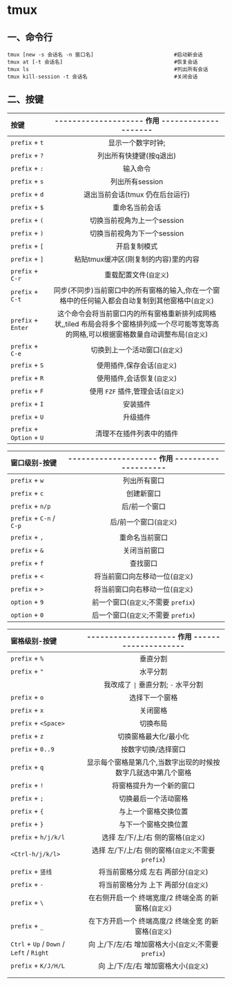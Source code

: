 # tmux

## 一、命令行

```shell
tmux [new -s 会话名 -n 窗口名]                          #启动新会话  
tmux at [-t 会话名]                                    #恢复会话  
tmux ls                                               #列出所有会话  
tmux kill-session -t 会话名                            #关闭会话
```

## 二、按键

| **按键**                    |               -------------------- **作用** --------------------                |
| :------------------------ | :---------------------------------------------------------------------------: |
| `prefix` + `t`            |                                   显示一个数字时钟;                                   |
| `prefix` + `?`            |                                 列出所有快捷键(按q退出)                                 |
| `prefix` + `:`            |                                     输入命令                                      |
| `prefix` + `s`            |                                  列出所有session                                  |
| `prefix` + `d`            |                              退出当前会话(tmux 仍在后台运行)                              |
| `prefix` + `$`            |                                    重命名当前会话                                    |
| `prefix` + `(`            |                               切换当前视角为上一个session                               |
| `prefix` + `)`            |                               切换当前视角为下一个session                               |
| `prefix` + `[`            |                                    开启复制模式                                     |
| `prefix` + `]`            |                             粘贴tmux缓冲区(刚复制的内容)里的内容                             |
| `prefix` + `C-r`          |                                 重载配置文件(`自定义`)                                 |
| `prefix` + `C-t`          |             同步(不同步)当前窗口中的所有窗格的输入,你在一个窗格中的任何输入都会自动复制到其他窗格中(`自定义`)              |
| `prefix` + `Enter`        | 这个命令会将当前窗口内的所有窗格重新排列成网格状,,tiled 布局会将多个窗格排列成一个尽可能等宽等高的网格,可以根据窗格数量自动调整布局(`自定义`) |
| `prefix` + `C-e`          |                               切换到上一个活动窗口(`自定义`)                               |
| `prefix` + `S`            |                               使用插件,保存会话(`自定义`)                                |
| `prefix` + `R`            |                               使用插件,会话恢复(`自定义`)                                |
| `prefix` + `F`            |                            使用 `FZF` 插件,管理会话(`自定义`)                            |
| `prefix` + `I`            |                                     安装插件                                      |
| `prefix` + `U`            |                                     升级插件                                      |
| `prefix` + `Option` + `U` |                                 清理不在插件列表中的插件                                  |

| **窗口级别-按键**              | -------------------- **作用** -------------------- |
| :----------------------- | :----------------------------------------------: |
| `prefix` + `w`           |                      列出所有窗口                      |
| `prefix` + `c`           |                      创建新窗口                       |
| `prefix` + `n/p`         |                     后/前一个窗口                      |
| `prefix` + `C-n` / `C-p` |                  后/前一个窗口(`自定义`)                  |
| `prefix` + `,`           |                     重命名当前窗口                      |
| `prefix` + `&`           |                      关闭当前窗口                      |
| `prefix` + `f`           |                       查找窗口                       |
| `prefix` + `<`           |                将当前窗口向左移动一位(`自定义`)                |
| `prefix` + `>`           |                将当前窗口向右移动一位(`自定义`)                |
| `option` + `9`           |            前一个窗口(`自定义`;不需要 `prefix`)             |
| `option` + `0`           |            后一个窗口(`自定义`;不需要 `prefix`)             |

| **窗格级别-按键**                               | -------------------- **作用** -------------------- |
| :---------------------------------------- | :----------------------------------------------: |
| `prefix` + `%`                            |                       垂直分割                       |
| `prefix` + `"`                            |                       水平分割                       |
|                                           |            我改成了  `\|` 垂直分割; `-`  水平分割            |
| `prefix` + `o`                            |                     选择下一个窗格                      |
| `prefix` + `x`                            |                       关闭窗格                       |
| `prefix` + `<Space>`                      |                       切换布局                       |
| `prefix` + `z`                            |                   切换窗格最大化/最小化                    |
| `prefix` + `0..9`                         |                    按数字切换/选择窗口                    |
| `prefix` + `q`                            |         显示每个窗格是第几个,当数字出现的时候按数字几就选中第几个窗格          |
| `prefix` + `!`                            |                   将窗格提升为一个新的窗口                   |
| `prefix` + `;`                            |                    切换最后一个活动窗格                    |
| `prefix` + `{`                            |                    与上一个窗格交换位置                    |
| `prefix` + `}`                            |                    与下一个窗格交换位置                    |
| `prefix` + `h/j/k/l`                      |              选择 左/下/上/右 侧的窗格(`自定义`)              |
| `<Ctrl-h/j/k/l>`                          |       选择 左/下/上/右 侧的窗格(`自定义`;不需要 `prefix`)        |
| `prefix` + `竖线`                           |              将当前窗格分成 左右 两部分(`自定义`)               |
| `prefix` + `-`                            |              将当前窗格分为 上下 两部分(`自定义`)               |
| `prefix` + `\`                            |         在右侧开启一个 终端宽度/2 终端全高 的新窗格(`自定义`)          |
| `prefix` + `_`                            |         在下方开启一个 终端高度/2 终端全宽 的新窗格(`自定义`)          |
| `Ctrl` + `Up` / `Down` / `Left` / `Right` |       向 上/下/左/右 增加窗格大小(`自定义`;不需要 `prefix`)       |
| `prefix` + `K/J/H/L`                      |             向 上/下/左/右 增加窗格大小(`自定义`)              |
|                                           |                                                  |
|                                           |                                                  |
